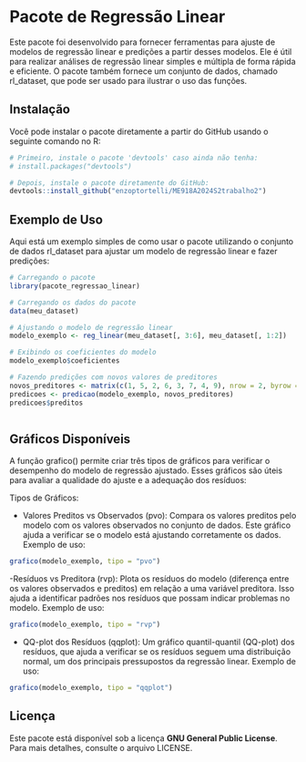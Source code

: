 # Pacote de Regressão Linear

Este pacote foi desenvolvido para fornecer ferramentas para ajuste de modelos de regressão linear e predições a partir desses modelos. Ele é útil para realizar análises de regressão linear simples e múltipla de forma rápida e eficiente. O pacote também fornece um conjunto de dados, chamado rl_dataset, que pode ser usado para ilustrar o uso das funções.

## Instalação

Você pode instalar o pacote diretamente a partir do GitHub usando o seguinte comando no R:

```r
# Primeiro, instale o pacote 'devtools' caso ainda não tenha:
# install.packages("devtools")

# Depois, instale o pacote diretamente do GitHub:
devtools::install_github("enzoptortelli/ME918A2024S2trabalho2")
```

## Exemplo de Uso
Aqui está um exemplo simples de como usar o pacote utilizando o conjunto de dados rl_dataset para ajustar um modelo de regressão linear e fazer predições:
```r
# Carregando o pacote
library(pacote_regressao_linear)

# Carregando os dados do pacote
data(meu_dataset)

# Ajustando o modelo de regressão linear
modelo_exemplo <- reg_linear(meu_dataset[, 3:6], meu_dataset[, 1:2])

# Exibindo os coeficientes do modelo
modelo_exemplo$coeficientes

# Fazendo predições com novos valores de preditores
novos_preditores <- matrix(c(1, 5, 2, 6, 3, 7, 4, 9), nrow = 2, byrow = TRUE)
predicoes <- predicao(modelo_exemplo, novos_preditores)
predicoes$preditos



```
## Gráficos Disponíveis
A função grafico() permite criar três tipos de gráficos para verificar o desempenho do modelo de regressão ajustado. Esses gráficos são úteis para avaliar a qualidade do ajuste e a adequação dos resíduos:

Tipos de Gráficos:
- Valores Preditos vs Observados (pvo): Compara os valores preditos pelo modelo com os valores observados no conjunto de dados. Este gráfico ajuda a verificar se o modelo está ajustando corretamente os dados.
Exemplo de uso:
```r
grafico(modelo_exemplo, tipo = "pvo")  
```

-Resíduos vs Preditora (rvp): Plota os resíduos do modelo (diferença entre os valores observados e preditos) em relação a uma variável preditora. Isso ajuda a identificar padrões nos resíduos que possam indicar problemas no modelo.
Exemplo de uso:
```r
grafico(modelo_exemplo, tipo = "rvp")  
```

- QQ-plot dos Resíduos (qqplot): Um gráfico quantil-quantil (QQ-plot) dos resíduos, que ajuda a verificar se os resíduos seguem uma distribuição normal, um dos principais pressupostos da regressão linear.
Exemplo de uso:
```r
grafico(modelo_exemplo, tipo = "qqplot")  
```

## Licença

Este pacote está disponível sob a licença **GNU General Public License**. Para mais detalhes, consulte o arquivo LICENSE.

